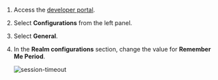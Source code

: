 1.   Access the [developer portal](insert-link). 

2.   Select **Configurations** from the left panel. 

3.   Select **General**.

4.   In the **Realm configurations** section, change the value for **Remember Me Period**.

     ![session-timeout](/assets/img/fragments/session-timeout.png)
